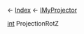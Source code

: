 ← [Index](Api-Index) ← [IMyProjector](Sandbox.ModAPI.Ingame.IMyProjector)

[int](System.Int32) ProjectionRotZ